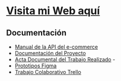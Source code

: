 # [Visita mi Web aquí](https://sofiarama.github.io/proyectoFinal/login.html)

## Documentación

- [Manual de la API del e-commerce](docs/Manual%20de%20la%20API%20de%20e_Mercado.pdf)
- [Documentación del Proyecto](docs/Letra%20del%20Proyecto.pdf)
- [Acta Documental del Trabajo Realizado](https://onedrive.live.com/edit?id=5410A43A212F8A70!s73ee847e13de49208bc90fa587ad3533&resid=5410A43A212F8A70!s73ee847e13de49208bc90fa587ad3533&cid=5410a43a212f8a70&ithint=file%2Cdocx&redeem=aHR0cHM6Ly8xZHJ2Lm1zL3cvYy81NDEwYTQzYTIxMmY4YTcwL0VYNkU3blBlRXlCSmk4a1BwWWV0TlRNQm1EeVJZZF9pWEJFU1U1UGxoVUUwT2c_ZT02ZndyVEE&migratedtospo=true&wdo=2) -
- [Prototipos Figma ](https://www.figma.com/design/rbqXDJVdmqEMSTjKmt9NA7/Untitled?node-id=0-1&node-type=canvas&t=jTC1KHIXUe0NP1KO-0)
- [Trabajo Colaborativo Trello](https://trello.com/b/fM8r4yFl/proyecto-final-jap)
